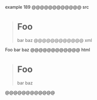 example 189
@@@@@@@@@@@@ src
> # Foo
> bar
> baz
@@@@@@@@@@@@ xml
<?xml version="1.0" encoding="UTF-8"?>
<!DOCTYPE document SYSTEM "CommonMark.dtd">
<document xmlns="http://commonmark.org/xml/1.0">
  <block_quote>
    <heading level="1">
      <text>Foo</text>
    </heading>
    <paragraph>
      <text>bar</text>
      <softbreak />
      <text>baz</text>
    </paragraph>
  </block_quote>
</document>
@@@@@@@@@@@@ html
<blockquote>
<h1>Foo</h1>
<p>bar
baz</p>
</blockquote>
@@@@@@@@@@@@
